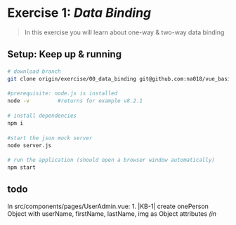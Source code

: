 # Exercise 1: _Data Binding_
> In this exercise you will learn about one-way & two-way data binding

## Setup: Keep up & running

``` bash
# download branch 
git clone origin/exercise/00_data_binding git@github.com:na018/vue_basics_tut.git vueTut/00_databinding && cd vueTut/00_databinding

#prerequisite: node.js is installed
node -v         #returns for example v8.2.1

# install dependencies
npm i

#start the json mock server
node server.js

# run the application (should open a browser window automatically)
npm start

```
## todo
In src/components/pages/UserAdmin.vue:
    1. |KB-1| create onePerson Object with userName, firstName, lastName, img as Object attributes _(in <script> data())_
    2. |KB-1| display the onePerson Object in a paragraph <p> element _(in <template>)_
    3. |KB-1| create an unordered list <ul><li></li></ul> & show all onePerson attributes in a <v-text-field> with 1-way data binding _(v-bind)_
    4. |KB-1| if a user types into the <v-text-field> the event @input is fired. Use it for updating the onePerson's attributes _(@input="changedName => onePerson.name = changedName")_
    5. |KB-1| replace _v-bind_ by _v-model_ and remove the @input event to understand two-way data binding

| ![exercise](static/img/readme/exercise.png "exercise") | ![exercise](static/img/readme/folderStructure.png "exercise")|

--------------------
![KanBan Project Architecture](static/img/readme/ProjectArchitecture.png "KanBan Project Architecture")
-------------------

-------------------

### Team
Nadin-Katrin Apel, Alex Schübl, David Bochan
 ![Team photo](static/img/readme/team.jpg "Team")
 
 Professor: _Prof. Dr. Fridtjof Toenniessen_
-------------------
 
### Further Suggestions
_(Awesome that you kept reading til down here)_

Now are you ready to take the next challenge? Then what keeps you still waiting? - Continue with [Exercise 2: _component communication_](https://github.com/na018/vue_basics_tut/tree/origin/exercise/01_components)
 ![Good luck](static/img/readme/luck.jpg "Kleeblatt")

 
 
